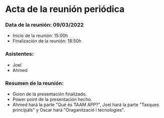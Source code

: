# Acta de la reunión periódica

### Data de la reunión: 09/03/2022 
- Inicio de la reunión: 15:00h 
- Finalización de la reunión: 18:50h 

### Asistentes:
- Joel
- Ahmed

### Resumen de la reunión:
- Guion de la presentación finalizado. 
- Power point de la presentación hecho. 
- Ahmed hará la parte "Què és TAAM APP?", Joel hará la parte "Tasques principals" y Oscar hará "Oraganització i tecnologies".
